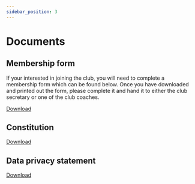 ```yaml
---
sidebar_position: 3
---
```


# Documents

## Membership form

If your interested in joining the club, you will need to complete a membership form which can be found below. Once you have downloaded and printed out the form, please complete it and hand it to either the club secretary or one of the club coaches.

[Download](./documents/Membership-Form-2023.pdf)

## Constitution

[Download](./documents/ECC-constitution-v1.0.pdf)

## Data privacy statement

[Download](./documents/Data-Privacy-statement.pdf)

